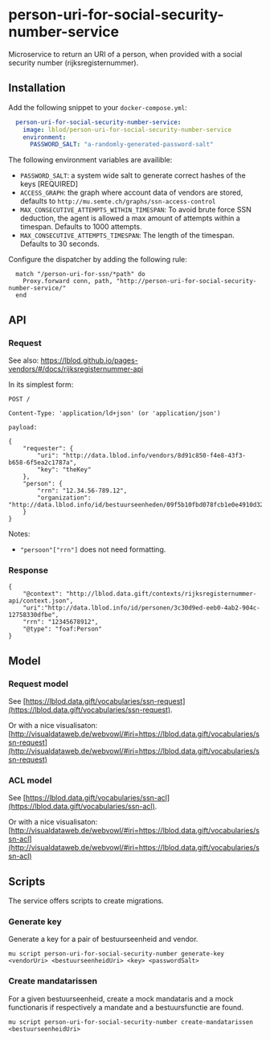 # person-uri-for-social-security-number-service
Microservice to return an URI of a person, when provided with a social security number (rijksregisternummer).

## Installation
Add the following snippet to your `docker-compose.yml`:

```yml
  person-uri-for-social-security-number-service:
    image: lblod/person-uri-for-social-security-number-service
    environment:
      PASSWORD_SALT: "a-randomly-generated-password-salt"
```
The following environment variables are availible:
 - `PASSWORD_SALT`: a system wide salt to generate correct hashes of the keys [REQUIRED]
 - `ACCESS_GRAPH`: the graph where account data of vendors are stored, defaults to `http://mu.semte.ch/graphs/ssn-access-control`
 - `MAX_CONSECUTIVE_ATTEMPTS_WITHIN_TIMESPAN`: To avoid brute force SSN deduction, the agent is allowed a max amount of attempts within a timespan. Defaults to 1000 attempts.
 - `MAX_CONSECUTIVE_ATTEMPTS_TIMESPAN`: The length of the timespan. Defaults to 30 seconds.

Configure the dispatcher by adding the following rule:
```
  match "/person-uri-for-ssn/*path" do
    Proxy.forward conn, path, "http://person-uri-for-social-security-number-service/"
  end
```

## API

### Request
See also: https://lblod.github.io/pages-vendors/#/docs/rijksregisternummer-api


In its simplest form:
```
POST /

Content-Type: 'application/ld+json' (or 'application/json')

payload:

{
    "requester": {
        "uri": "http://data.lblod.info/vendors/8d91c850-f4e8-43f3-b658-6f5ea2c1787a",
        "key": "theKey"
    },
    "person": {
        "rrn": "12.34.56-789.12",
        "organization": "http://data.lblod.info/id/bestuurseenheden/09f5b10fbd078fcb1e0e4910d32e47146a5eb31d8138dcbaec798309e64dd059"
    }
}
```
Notes:
- `"persoon"["rrn"]` does not need formatting.

### Response
```
{
    "@context": "http://lblod.data.gift/contexts/rijksregisternummer-api/context.json",
    "uri":"http://data.lblod.info/id/personen/3c30d9ed-eeb0-4ab2-904c-12758330dfbe",
    "rrn": "12345678912",
    "@type": "foaf:Person"
}
```

## Model
### Request model
See [https://lblod.data.gift/vocabularies/ssn-request](https://lblod.data.gift/vocabularies/ssn-request).

Or with a nice visualisaton:
[http://visualdataweb.de/webvowl/#iri=https://lblod.data.gift/vocabularies/ssn-request](http://visualdataweb.de/webvowl/#iri=https://lblod.data.gift/vocabularies/ssn-request)
### ACL model
See [https://lblod.data.gift/vocabularies/ssn-acl](https://lblod.data.gift/vocabularies/ssn-acl).

Or with a nice visualisaton:
[http://visualdataweb.de/webvowl/#iri=https://lblod.data.gift/vocabularies/ssn-acl](http://visualdataweb.de/webvowl/#iri=https://lblod.data.gift/vocabularies/ssn-acl)

## Scripts

The service offers scripts to create migrations.

### Generate key

Generate a key for a pair of bestuurseenheid and vendor.

```
mu script person-uri-for-social-security-number generate-key <vendorUri> <bestuurseenheidUri> <key> <passwordSalt>
```

### Create mandatarissen

For a given bestuurseenheid, create a mock mandataris and a mock functionaris if respectively a mandate and a bestuursfunctie are found.

```
mu script person-uri-for-social-security-number create-mandatarissen <bestuurseenheidUri>
```